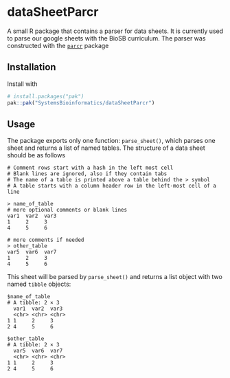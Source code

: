 # dataSheetParcr

A small R package that contains a parser for data sheets. It is currently used to parse our google sheets with the BioSB curriculum. The parser was constructed with the [`parcr`](https://cran.r-project.org/web/packages/parcr/index.html) package 

## Installation

Install with
```r
# install.packages("pak")
pak::pak("SystemsBioinformatics/dataSheetParcr")
```

## Usage
The package exports only one function: `parse_sheet()`, which parses one sheet and returns a list of named tables. The structure of a data sheet should be as follows

```
# Comment rows start with a hash in the left most cell
# Blank lines are ignored, also if they contain tabs
# The name of a table is printed above a table behind the > symbol
# A table starts with a column header row in the left-most cell of a line

> name_of_table
# more optional comments or blank lines
var1  var2  var3
1     2     3
4     5     6

# more comments if needed
> other_table
var5  var6  var7
1     2     3
4     5     6
```

This sheet will be parsed by `parse_sheet()` and returns a list object with two named `tibble` objects:

```
$name_of_table
# A tibble: 2 × 3
  var1  var2  var3 
  <chr> <chr> <chr>
1 1     2     3    
2 4     5     6    

$other_table
# A tibble: 2 × 3
  var5  var6  var7 
  <chr> <chr> <chr>
1 1     2     3    
2 4     5     6    
```
